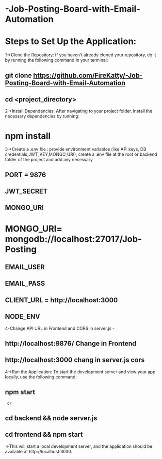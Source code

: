 # -Job-Posting-Board-with-Email-Automation

# Steps to Set Up the Application:

1->Clone the Repository: If you haven't already cloned your repository, do it by running the following command in your terminal:

## git clone <https://github.com/FireKatty/-Job-Posting-Board-with-Email-Automation>
## cd <project_directory>

2->Install Dependencies: After navigating to your project folder, install the necessary dependencies by running:

# npm install

3->Create a .env file : provide environment variables (like API keys, DB credentials,JWT_KEY,MONGO_URI), create a .env file at the root or backend folder of the project and add any necessary

## PORT = 9876
## JWT_SECRET 
## MONGO_URI 
# MONGO_URI= mongodb://localhost:27017/Job-Posting
## EMAIL_USER 
## EMAIL_PASS 
## CLIENT_URL = http://localhost:3000
## NODE_ENV 

4-Change API URL in Frontend and CORS in server.js -
 
## http://localhost:9876/ Change in Frontend 
## http://localhost:3000  chang in server.js cors



4->Run the Application: To start the development server and view your app locally, use the following command:

## npm start 

     or 

## cd backend && node server.js
## cd frontend && npm start

->This will start a local development server, and the application should be available at http://localhost:3000.


